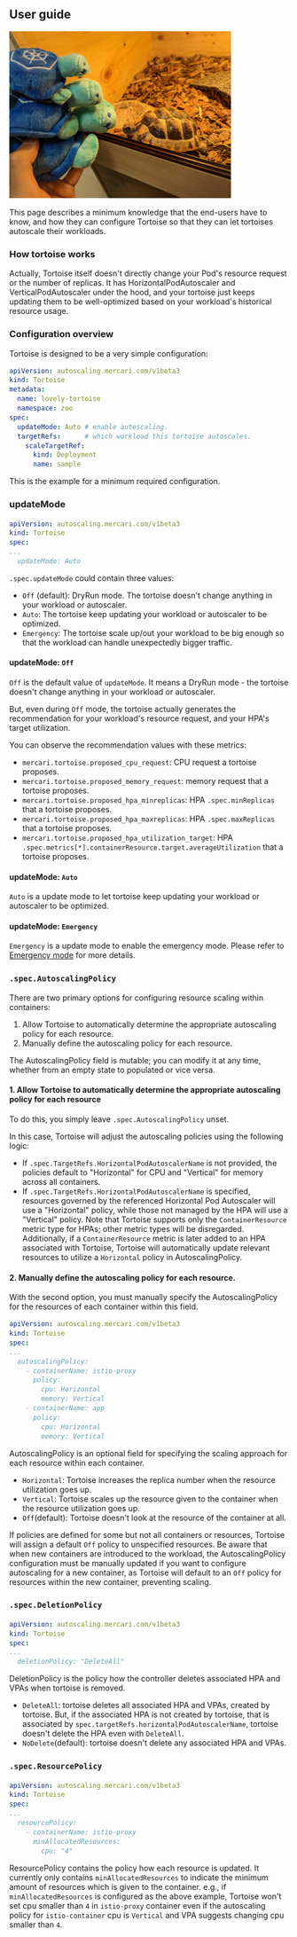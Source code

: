 ## User guide

<img alt="Tortoise" src="images/tortoise.jpg" width="400px"/>

This page describes a minimum knowledge that the end-users have to know, 
and how they can configure Tortoise so that they can let tortoises autoscale their workloads.

### How tortoise works

Actually, Tortoise itself doesn't directly change your Pod's resource request or the number of replicas.
It has HorizontalPodAutoscaler and VerticalPodAutoscaler under the hood, 
and your tortoise just keeps updating them to be well-optimized based on your workload's historical resource usage.

### Configuration overview

Tortoise is designed to be a very simple configuration:

```yaml
apiVersion: autoscaling.mercari.com/v1beta3
kind: Tortoise
metadata:
  name: lovely-tortoise
  namespace: zoo
spec:
  updateMode: Auto # enable autoscaling.
  targetRefs:      # which workload this tortoise autoscales.
    scaleTargetRef:
      kind: Deployment
      name: sample 
```

This is the example for a minimum required configuration. 

### updateMode

```yaml
apiVersion: autoscaling.mercari.com/v1beta3
kind: Tortoise
spec:
...
  updateMode: Auto 
```

`.spec.updateMode` could contain three values:
- `Off` (default): DryRun mode. The tortoise doesn't change anything in your workload or autoscaler.
- `Auto`: The tortoise keep updating your workload or autoscaler to be optimized.
- `Emergency`: The tortoise scale up/out your workload to be big enough so that the workload can handle unexpectedly bigger traffic.

#### updateMode: `Off`

`Off` is the default value of `updateMode`. 
It means a DryRun mode - the tortoise doesn't change anything in your workload or autoscaler.

But, even during `Off` mode, the tortoise actually generates the recommendation for your workload's resource request, and your HPA's target utilization.

You can observe the recommendation values with these metrics:
- `mercari.tortoise.proposed_cpu_request`: CPU request a tortoise proposes.
- `mercari.tortoise.proposed_memory_request`: memory request that a tortoise proposes.
- `mercari.tortoise.proposed_hpa_minreplicas`: HPA `.spec.minReplicas` that a tortoise proposes.
- `mercari.tortoise.proposed_hpa_maxreplicas`: HPA `.spec.maxReplicas` that a tortoise proposes.
- `mercari.tortoise.proposed_hpa_utilization_target`: HPA `.spec.metrics[*].containerResource.target.averageUtilization` that a tortoise proposes.

#### updateMode: `Auto`

`Auto` is a update mode to let tortoise keep updating your workload or autoscaler to be optimized.

#### updateMode: `Emergency`

`Emergency` is a update mode to enable the emergency mode.
Please refer to [Emergency mode](./emergency.md) for more details.

### `.spec.AutoscalingPolicy`

There are two primary options for configuring resource scaling within containers:
1. Allow Tortoise to automatically determine the appropriate autoscaling policy for each resource.
2. Manually define the autoscaling policy for each resource.

The AutoscalingPolicy field is mutable; you can modify it at any time, whether from an empty state to populated or vice versa.

#### 1. Allow Tortoise to automatically determine the appropriate autoscaling policy for each resource

To do this, you simply leave `.spec.AutoscalingPolicy` unset. 

In this case, Tortoise will adjust the autoscaling policies using the following logic:
- If `.spec.TargetRefs.HorizontalPodAutoscalerName` is not provided, the policies default to "Horizontal" for CPU and "Vertical" for memory across all containers.
- If `.spec.TargetRefs.HorizontalPodAutoscalerName` is specified, resources governed by the referenced Horizontal Pod Autoscaler will use a "Horizontal" policy,
while those not managed by the HPA will use a "Vertical" policy.
Note that Tortoise supports only the `ContainerResource` metric type for HPAs; other metric types will be disregarded.
Additionally, if a `ContainerResource` metric is later added to an HPA associated with Tortoise,
Tortoise will automatically update relevant resources to utilize a `Horizontal` policy in AutoscalingPolicy.

#### 2. Manually define the autoscaling policy for each resource.

With the second option, you must manually specify the AutoscalingPolicy for the resources of each container within this field.

```yaml
apiVersion: autoscaling.mercari.com/v1beta3
kind: Tortoise
spec:
...
  autoscalingPolicy: 
    - containerName: istio-proxy
      policy:
        cpu: Horizontal
        memory: Vertical
    - containerName: app
      policy:
        cpu: Horizontal
        memory: Vertical
```

AutoscalingPolicy is an optional field for specifying the scaling approach for each resource within each container.
- `Horizontal`: Tortoise increases the replica number when the resource utilization goes up.
- `Vertical`: Tortoise scales up the resource given to the container when the resource utilization goes up.
- `Off`(default): Tortoise doesn't look at the resource of the container at all. 

If policies are defined for some but not all containers or resources, Tortoise will assign a default `Off` policy to unspecified resources.
Be aware that when new containers are introduced to the workload, the AutoscalingPolicy configuration must be manually updated 
if you want to configure autoscaling for a new container,
as Tortoise will default to an `Off` policy for resources within the new container, preventing scaling.

### `.spec.DeletionPolicy`

```yaml
apiVersion: autoscaling.mercari.com/v1beta3
kind: Tortoise
spec:
...
  deletionPolicy: "DeleteAll"
```

DeletionPolicy is the policy how the controller deletes associated HPA and VPAs when tortoise is removed.

- `DeleteAll`: tortoise deletes all associated HPA and VPAs, created by tortoise. 
But, if the associated HPA is not created by tortoise, that is associated by `spec.targetRefs.horizontalPodAutoscalerName`, 
tortoise doesn't delete the HPA even with `DeleteAll`.
- `NoDelete`(default): tortoise doesn't delete any associated HPA and VPAs.

### `.spec.ResourcePolicy`

```yaml
apiVersion: autoscaling.mercari.com/v1beta3
kind: Tortoise
spec:
...
  resourcePolicy:
    - containerName: istio-proxy
      minAllocatedResources:
        cpu: "4"
```

ResourcePolicy contains the policy how each resource is updated.
It currently only contains `minAllocatedResources` to indicate the minimum amount of resources which is given to the container.
e.g., if `minAllocatedResources` is configured as the above example, Tortoise won't set cpu smaller than `4` in `istio-proxy` container
even if the autoscaling policy for `istio-container` cpu is `Vertical` and VPA suggests changing cpu smaller than `4`.
